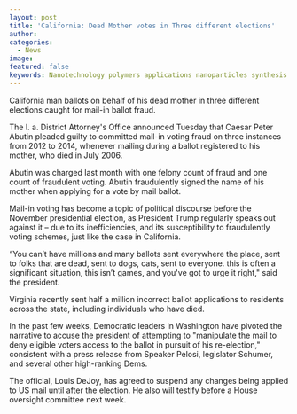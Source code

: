 ```yaml
---
layout: post
title: 'California: Dead Mother votes in Three different elections'
author:
categories:
  - News
image:
featured: false
keywords: Nanotechnology polymers applications nanoparticles synthesis research
---
```


California man ballots on behalf of his dead mother in three different elections caught for mail-in ballot fraud.

The l. a. District Attorney's Office announced Tuesday that Caesar Peter Abutin pleaded guilty to committed mail-in voting fraud on three instances from 2012 to 2014, whenever mailing during a ballot registered to his mother, who died in July 2006.

Abutin was charged last month with one felony count of fraud and one count of fraudulent voting. Abutin fraudulently signed the name of his mother when applying for a vote by mail ballot.

Mail-in voting has become a topic of political discourse before the November presidential election, as President Trump regularly speaks out against it – due to its inefficiencies, and its susceptibility to fraudulently voting schemes, just like the case in California.

“You can’t have millions and many ballots sent everywhere the place, sent to folks that are dead, sent to dogs, cats, sent to everyone. this is often a significant situation, this isn’t games, and you've got to urge it right," said the president.

Virginia recently sent half a million incorrect ballot applications to residents across the state, including individuals who have died.

In the past few weeks, Democratic leaders in Washington have pivoted the narrative to accuse the president of attempting to "manipulate the mail to deny eligible voters access to the ballot in pursuit of his re-election," consistent with a press release from Speaker Pelosi, legislator Schumer, and several other high-ranking Dems.

The official, Louis DeJoy, has agreed to suspend any changes being applied to US mail until after the election. He also will testify before a House oversight committee next week.